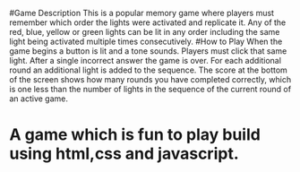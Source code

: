 #Game Description
This is a popular memory game where players must remember which order the lights were activated and replicate it. Any of the red, blue, yellow or green lights can be lit in any order including the same light being activated multiple times consecutively.
#How to Play
When the game begins a button is lit and a tone sounds. Players must click that same light. After a single incorrect answer the game is over. For each additional round an additional light is added to the sequence. The score at the bottom of the screen shows how many rounds you have completed correctly, which is one less than the number of lights in the sequence of the current round of an active game.
# A game which is fun to play build using html,css and javascript.
